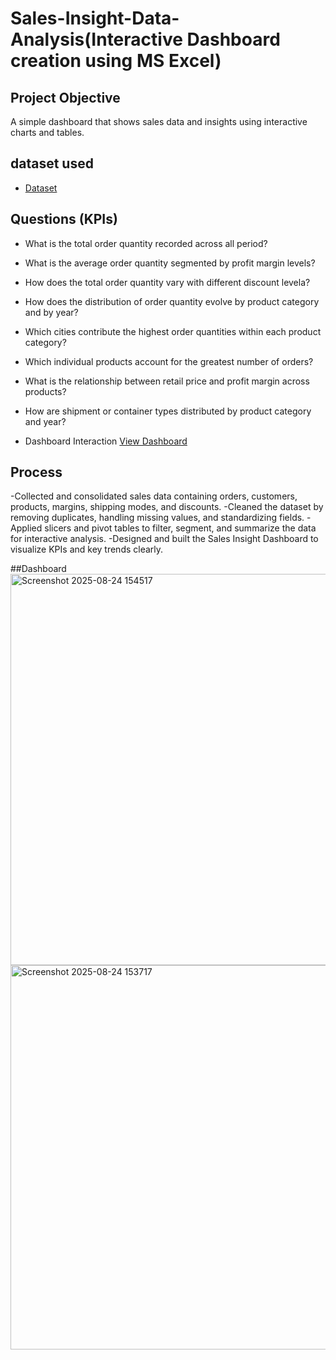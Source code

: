 # Sales-Insight-Data-Analysis(Interactive Dashboard creation using MS Excel)
##  Project Objective
A simple dashboard that shows sales data and insights using interactive charts and tables.

## dataset used
- <a href="https://github.com/AniquaShaikh07/sales_insight-dashboard/blob/main/sales_insight_dashboard.csv">Dataset</a>

## Questions (KPIs)
- What is the total order quantity recorded across all period?
- What is the average order quantity segmented by profit margin levels?
- How does the total order quantity vary with different discount levela?
- How does the distribution of order quantity evolve by product category and by year?
- Which cities contribute the highest order quantities within each product category?
- Which individual products account for the greatest number of orders?
- What is the relationship between retail price and profit margin across products?
- How are shipment or container types distributed by product category and year?

- Dashboard Interaction <a href="https://github.com/AniquaShaikh07/sales_insight-dashboard/blob/main/Screenshot%202025-08-24%20154517.png">View Dashboard</a>

## Process
-Collected and consolidated sales data containing orders, customers, products, margins, shipping modes, and discounts.
-Cleaned the dataset by removing duplicates, handling missing values, and standardizing fields.
-Applied slicers and pivot tables to filter, segment, and summarize the data for interactive analysis.
-Designed and built the Sales Insight Dashboard to visualize KPIs and key trends clearly.

##Dashboard
<img width="1120" height="626" alt="Screenshot 2025-08-24 154517" src="https://github.com/user-attachments/assets/ca3aedfb-9d6a-430d-b573-610d6e49fb97" />
<img width="1110" height="615" alt="Screenshot 2025-08-24 153717" src="https://github.com/user-attachments/assets/3cb8c44d-dbaa-4134-b765-a684f6dc2ecd" />


